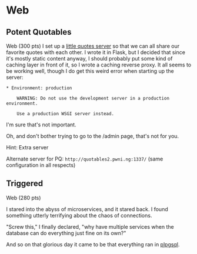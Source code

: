 # Web

## Potent Quotables

Web (300 pts)
I set up a [little quotes server](http://quotables.pwni.ng:1337/) so that we can all share our favorite quotes with each other. I wrote it in Flask, but I decided that since it's mostly static content anyway, I should probably put some kind of caching layer in front of it, so I wrote a caching reverse proxy. It all seems to be working well, though I do get this weird error when starting up the server: 

```
* Environment: production

    WARNING: Do not use the development server in a production environment.

    Use a production WSGI server instead.
```

I'm sure that's not important. 

Oh, and don't bother trying to go to the /admin page, that's not for you.

Hint: Extra server

Alternate server for PQ: `http://quotables2.pwni.ng:1337/` (same configuration in all respects)

## Triggered

Web (280 pts)

I stared into the abyss of microservices, and it stared back. I found something utterly terrifying about the chaos of connections. 

"Screw this," I finally declared, "why have multiple services when the database can do everything just fine on its own?" 

And so on that glorious day it came to be that everything ran in [plpgsql](http://triggered.pwni.ng:52856/).